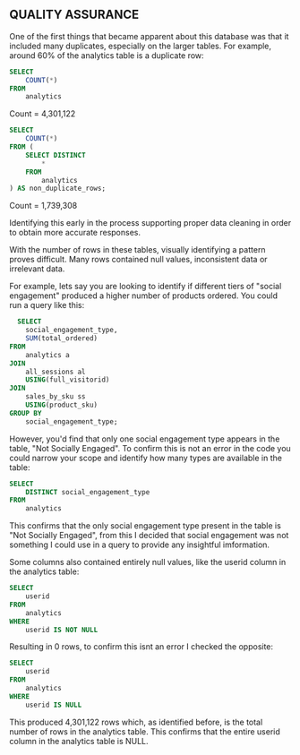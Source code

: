 ## QUALITY ASSURANCE

One of the first things that became apparent about this database was that it included many duplicates, especially on the larger tables. For example, around 60% of the analytics table is a duplicate row:
```sql
SELECT
	COUNT(*)
FROM
	analytics
```
Count = 4,301,122
``` sql
SELECT
	COUNT(*) 
FROM (
	SELECT DISTINCT
		* 
  	FROM
		analytics
) AS non_duplicate_rows;
```
Count = 1,739,308

Identifying this early in the process supporting proper data cleaning in order to obtain more accurate responses.

With the number of rows in these tables, visually identifying a pattern proves difficult. Many rows contained null values, inconsistent data or irrelevant data.

For example, lets say you are looking to identify if different tiers of "social engagement" produced a higher number of products ordered. You could run a query like this:

``` sql
  SELECT
	social_engagement_type,
	SUM(total_ordered)
FROM
	analytics a
JOIN
	all_sessions al
	USING(full_visitorid)
JOIN
	sales_by_sku ss
	USING(product_sku)
GROUP BY
	social_engagement_type;
```
However, you'd find that only one social engagement type appears in the table, "Not Socially Engaged".
To confirm this is not an error in the code you could narrow your scope and identify how many types are available in the table:

```sql
SELECT
	DISTINCT social_engagement_type
FROM
	analytics
```
This confirms that the only social engagement type present in the table is "Not Socially Engaged", from this I decided that social engagement was not something I could use in a query to provide any insightful imformation.

Some columns also contained entirely null values, like the userid column in the analytics table:
``` sql
SELECT
	userid
FROM
	analytics
WHERE
	userid IS NOT NULL
```
Resulting in 0 rows, to confirm this isnt an error I checked the opposite:
``` sql
SELECT
	userid
FROM
	analytics
WHERE
	userid IS NULL
```
This produced 4,301,122 rows which, as identified before, is the total number of rows in the analytics table. This confirms that the entire userid column in the analytics table is NULL.



